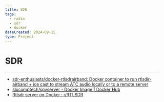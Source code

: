 ```yaml
---
title: SDR
tags:
  - radio
  - sdr
  - docker
dateCreated: 2024-09-15
type: Project
---
```


# SDR
___
- [sdr-enthusiasts/docker-rtlsdrairband: Docker container to run rtlsdir-airband + ice cast to stream ATC audio locally or to a remote server](https://github.com/sdr-enthusiasts/docker-rtlsdrairband)
- [slocomptech/spyserver - Docker Image | Docker Hub](https://hub.docker.com/r/slocomptech/spyserver)
- [Rtlsdr server on Docker : r/RTLSDR](https://www.reddit.com/r/RTLSDR/comments/z0f6nk/rtlsdr_server_on_docker/)

